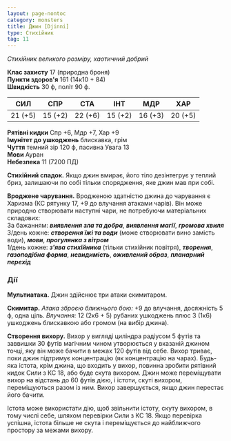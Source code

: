 ```yaml
---
layout: page-nontoc
category: monsters
title: Джин [Djinni]
type: Стихійник
tag: 11
---
```


_Стихійник великого розміру, хаотичний добрий_  

**Клас захисту** 17 (природна броня)    
**Пункти здоров'я** 161 (14к10 + 84)    
**Швидкість** 30 ф, політ 90 ф.  

| СИЛ     | СПР     | СТА     | ІНТ     | МДР     | ХАР     |
| ------- | ------- | ------- | ------- | ------- | ------- |
| 21 (+5) | 15 (+2) | 22 (+6) | 15 (+2) | 16 (+3) | 20 (+5) |

**Рятівні кидки** Спр +6, Мдр +7, Хар +9    
**Імунітет до ушкоджень** блискавка, грім    
**Чуття** темний зір 120 ф, пасивна Увага 13    
**Мови** Ауран    
**Небезпека** 11 (7200 ПД)  

**Стихійний спадок.** Якщо джин вмирає, його тіло дезінтегрує у теплий бриз, залишаючи по собі тільки спорядження, яке джин мав при собі.    

**Вроджене чарування.** Вродженою здатністю джина до чарування є Харизма (КС рятунку 17, +9 до влучання атаками чарів). Він може природно створювати наступні чари, не потребуючи матеріальних складових:    
За бажанням: **_виявлення зла та добра_**, **_виявлення магії_**, **_громова хвиля_**    
3/день кожне: **_створення їжі та води_** (може створювати вино замість води), **_мови_**, **_прогулянка з вітром_**    
1/день кожне: **_з'ява стихійника_** (тільки стихійник повітря), **_творення_**, **_газоподібна форма_**, **_невидимість_**, **_оживлений образ_**, **_планарний перехід_**

### Дії
**Мультиатака.** Джин здійснює три атаки скимитаром.    

**Скимитар.** _Атака зброєю ближнього бою:_ +9 до влучання, досяжність 5 ф, одна ціль. _Влучання:_ 12 (2к6 + 5) рубаних ушкоджень плюс 3 (1к6) ушкоджень блискавкою або громом (на вибір джина).    

**Створення вихору.** Вихор у вигляді циліндра радіусом 5 футів та заввишки 30 футів магічним чином утворюється у вказаній джином точці, яку він може бачити в межах 120 футів від себе. Вихор триває, поки джин підтримує концентрацію (як концентрацію на чарах). Будь-яка істота, крім джина, що входить у вихор, повинна зробити рятівний кидок Сили з КС 18, або буде скута вихором. Джин може переміщувати вихор на відстань до 60 футів дією, і істоти, скуті вихором, переміщуються разом із ним. Вихор завершується, якщо джин перестає його бачити.    

Істота може використати дію, щоб звільнити істоту, скуту вихором, в тому числі себе, шляхом перевірки Сили з КС 18. Якщо перевірка успішна, істота більше не скута і переміщується до найближчого простору за межами вихору.

